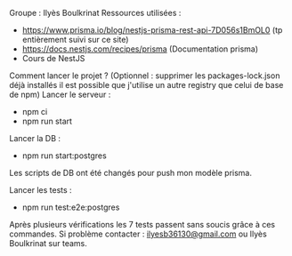 Groupe : Ilyès Boulkrinat
Ressources utilisées : 
-   https://www.prisma.io/blog/nestjs-prisma-rest-api-7D056s1BmOL0 (tp entièrement suivi sur ce site)
-   https://docs.nestjs.com/recipes/prisma (Documentation prisma)
-   Cours de NestJS

Comment lancer le projet ?
(Optionnel : supprimer les packages-lock.json déjà installés il est possible que j'utilise un autre registry que celui de base de npm)
Lancer le serveur :
-   npm ci 
-   npm run start

Lancer la DB : 
-   npm run start:postgres

Les scripts de DB ont été changés pour push mon modèle prisma.

Lancer les tests : 
-   npm run test:e2e:postgres

Après plusieurs vérifications les 7 tests passent sans soucis grâce à ces commandes.
Si problème contacter : ilyesb36130@gmail.com ou Ilyès Boulkrinat sur teams.